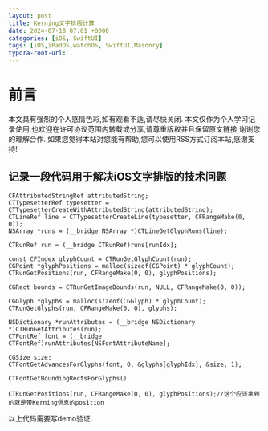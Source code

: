 ```yaml
---
layout: post
title: Kerning文字排版计算
date: 2024-07-18 07:01 +0000
categories: [iOS, SwiftUI]
tags: [iOS,iPadOS,watchOS, SwiftUI,Masonry]
typora-root-url: ..
---
```



# 前言

本文具有强烈的个人感情色彩,如有观看不适,请尽快关闭. 本文仅作为个人学习记录使用,也欢迎在许可协议范围内转载或分享,请尊重版权并且保留原文链接,谢谢您的理解合作. 如果您觉得本站对您能有帮助,您可以使用RSS方式订阅本站,感谢支持!


## 记录一段代码用于解决iOS文字排版的技术问题

``` objc
CFAttributedStringRef attributedString;
CTTypesetterRef typesetter = CTTypesetterCreateWithAttributedString(attributedString);
CTLineRef line = CTTypesetterCreateLine(typesetter, CFRangeMake(0, 0));
NSArray *runs = (__bridge NSArray *)CTLineGetGlyphRuns(line);

CTRunRef run = (__bridge CTRunRef)runs[runIdx];

const CFIndex glyphCount = CTRunGetGlyphCount(run);
CGPoint *glyphPositions = malloc(sizeof(CGPoint) * glyphCount);
CTRunGetPositions(run, CFRangeMake(0, 0), glyphPositions);

CGRect bounds = CTRunGetImageBounds(run, NULL, CFRangeMake(0, 0));

CGGlyph *glyphs = malloc(sizeof(CGGlyph) * glyphCount);
CTRunGetGlyphs(run, CFRangeMake(0, 0), glyphs);

NSDictionary *runAttributes = (__bridge NSDictionary *)CTRunGetAttributes(run);
CTFontRef font = (__bridge CTFontRef)runAttributes[NSFontAttributeName];

CGSize size;
CTFontGetAdvancesForGlyphs(font, 0, &glyphs[glyphIdx], &size, 1);
            
CTFontGetBoundingRectsForGlyphs()

CTRunGetPositions(run, CFRangeMake(0, 0), glyphPositions);//这个应该拿到的就是带Kerning信息的position
```

以上代码需要写demo验证.